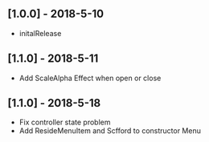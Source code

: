 ## [1.0.0] - 2018-5-10

* initalRelease

## [1.1.0] - 2018-5-11

* Add ScaleAlpha Effect when open or close

## [1.1.0] - 2018-5-18
* Fix controller state  problem
* Add ResideMenuItem and Scfford to constructor Menu


